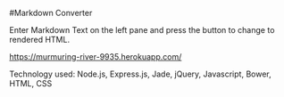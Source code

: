 #Markdown Converter

Enter Markdown Text on the left pane and
press the button to change to rendered HTML.

https://murmuring-river-9935.herokuapp.com/

Technology used:
Node.js, Express.js, Jade, jQuery, Javascript, Bower, HTML, CSS